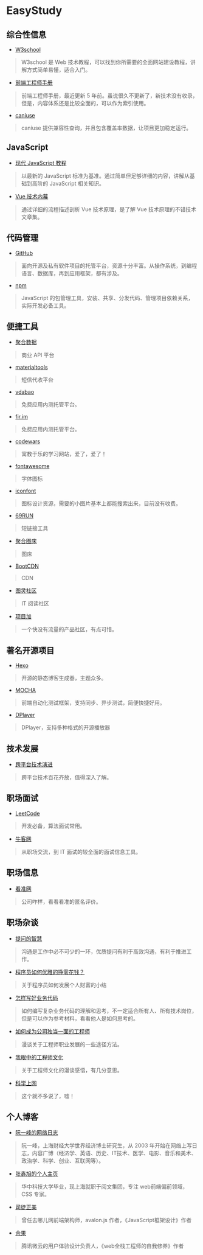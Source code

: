 # EasyStudy

## 综合性信息
+ [W3school](https://www.w3school.com.cn/index.html)

> W3school 是 Web 技术教程，可以找到你所需要的全面网站建设教程，讲解方式简单易懂，适合入门。

+ [前端工程师手册](https://leohxj.gitbooks.io/front-end-database/content/index.html)

> 前端工程师手册，最近更新 5 年前。虽说很久不更新了，新技术没有收录，但是，内容体系还是比较全面的，可以作为索引使用。

+ [caniuse](https://caniuse.com/#home)

> caniuse 提供兼容性查询，并且包含覆盖率数据，让项目更加稳定运行。

## JavaScript
+ [现代 JavaScript 教程](https://zh.javascript.info/)

> 以最新的 JavaScript 标准为基准。通过简单但足够详细的内容，讲解从基础到高阶的 JavaScript 相关知识。

+ [Vue 技术内幕](http://hcysun.me/vue-design/zh/)

> 通过详细的流程描述剖析 Vue 技术原理，是了解 Vue 技术原理的不错技术文章集。

## 代码管理
+ [GitHub](https://github.com/)

> 面向开源及私有软件项目的托管平台，资源十分丰富。从操作系统，到编程语言、数据库，再到应用框架，都有涉及。

+ [npm](https://www.npmjs.com/)

> JavaScript 的包管理工具，安装、共享、分发代码、管理项目依赖关系，实际开发必备工具。

## 便捷工具

+ [聚合数据](https://www.juhe.cn/docs)

> 商业 API 平台

+ [materialtools](https://www.materialtools.com/?page=1)

> 短信代收平台

+ [vdabao](https://www.vdabao.cn/)

> 免费应用内测托管平台。

+ [fir.im](https://www.jappstore.com/)

> 免费应用内测托管平台。

+ [codewars](https://www.codewars.com/kata/latest)

> 寓教于乐的学习网站，爱了，爱了！

+ [fontawesome](http://www.fontawesome.com.cn/)

> 字体图标

+ [iconfont](https://www.iconfont.cn/)

> 图标设计资源，需要的小图片基本上都能搜索出来，目前没有收费。

+ [69RUN](https://69.run/)

> 短链接工具

+ [聚合图床](https://www.superbed.cn/)

> 图床

+ [BootCDN](https://www.bootcdn.cn/)

> CDN

+ [图灵社区](https://www.ituring.com.cn/)

> IT 阅读社区

+ [项目加](https://club.xiangmujia.com/)

> 一个快没有流量的产品社区，有点可惜。

## 著名开源项目
+ [Hexo](https://hexo.io/)

> 开源的静态博客生成器，主题众多。

+ [MOCHA](https://mochajs.cn/)

> 前端自动化测试框架，支持同步、异步测试，简便快捷好用。

+ [DPlayer](http://dplayer.js.org/)

> DPlayer，支持多种格式的开源播放器

## 技术发展

+ [跨平台技术演进](https://segmentfault.com/a/1190000018723460)

> 跨平台技术百花齐放，值得深入了解。


## 职场面试
+ [LeetCode](https://leetcode-cn.com/problemset/algorithms/)

> 开发必备，算法面试常用。

+ [牛客网](http://nowcoder.com/)

> 从职场交流，到 IT 面试的较全面的面试信息工具。

## 职场信息
+ [看准网](https://www.kanzhun.com/)

> 公司咋样，看看看准的匿名评价。

## 职场杂谈

+ [提问的智慧](https://github.com/ruby-china/How-To-Ask-Questions-The-Smart-Way/blob/master/README-zh_CN.md)

> 沟通是工作中必不可少的一环，优质提问有利于高效沟通，有利于推进工作。

+ [程序员如何优雅的挣零花钱？](https://github.com/easychen/howto-make-more-money)

> 关于程序员如何发展个人财富的小结

+ [怎样写好业务代码](https://segmentfault.com/a/1190000010220247)

> 如何编写复杂业务代码的理解和思考，不一定适合所有人、所有技术岗位，但是可以作为参考材料，看看他人是如何思考的。

+ [如何成为公司独当一面的工程师](https://juejin.im/post/6844904001092206605)

> 漫谈关于工程师职业发展的一些途径方法。

+ [我眼中的工程师文化](https://kb.cnblogs.com/page/166461/)

> 关于工程师文化的漫谈感悟，有几分意思。

+ [科学上网](https://crifan.github.io/scientific_network_summary/website/)

> 这个就不多说了，嘘！

## 个人博客

+ [阮一峰的网络日志](http://www.ruanyifeng.com/blog/)

> 阮一峰，上海财经大学世界经济博士研究生，从 2003 年开始在网络上写日志，内容广博（经济学、英语、历史、IT技术、医学、电影、音乐和美术、政治学、科学、创业、互联网等）。

+ [张鑫旭的个人主页](https://www.zhangxinxu.com/)

> 华中科技大学毕业，现上海就职于阅文集团，专注 web前端偏前领域，CSS 专家。

+ [司徒正美](https://www.cnblogs.com/rubylouvre/)

> 曾任去哪儿网前端架构师，avalon.js 作者，《JavaScript框架设计》作者

+ [余果](http://yuguo.github.io/)

> 腾讯微云的用户体验设计负责人，《web全栈工程师的自我修养》作者
